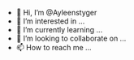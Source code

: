 - 👋 Hi, I’m @Ayleenstyger
- 👀 I’m interested in ...
- 🌱 I’m currently learning ...
- 💞️ I’m looking to collaborate on ...
- 📫 How to reach me ...

<!---
Ayleenstyger/Ayleenstyger is a ✨ special ✨ repository because its `README.md` (this file) appears on your GitHub profile.
You can click the Preview link to take a look at your changes.
--->

